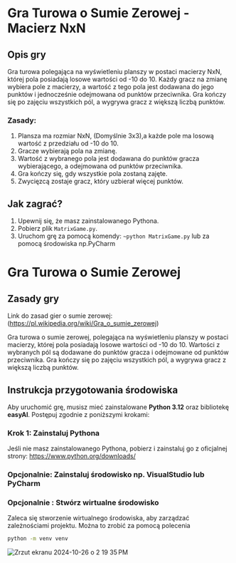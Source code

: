 # Gra Turowa o Sumie Zerowej - Macierz NxN

## Opis gry

Gra turowa polegająca na wyświetleniu planszy w postaci macierzy NxN, której pola posiadają losowe wartości od -10 do 10. Każdy gracz na zmianę wybiera pole z macierzy, a wartość z tego pola jest dodawana do jego punktów i jednocześnie odejmowana od punktów przeciwnika. Gra kończy się po zajęciu wszystkich pól, a wygrywa gracz z większą liczbą punktów.

### Zasady:
1. Plansza ma rozmiar NxN, (Domyślnie 3x3),a każde pole ma losową wartość z przedziału od -10 do 10. 
2. Gracze wybierają pola na zmianę.
3. Wartość z wybranego pola jest dodawana do punktów gracza wybierającego, a odejmowana od punktów przeciwnika.
4. Gra kończy się, gdy wszystkie pola zostaną zajęte.
5. Zwycięzcą zostaje gracz, który uzbierał więcej punktów.

## Jak zagrać?

1. Upewnij się, że masz zainstalowanego Pythona.
2. Pobierz plik `MatrixGame.py`.
3. Uruchom grę za pomocą komendy: ```~python MatrixGame.py``` lub za pomocą środowiska np.PyCharm


# Gra Turowa o Sumie Zerowej

## Zasady gry
Link do zasad gier o sumie zerowej: (https://pl.wikipedia.org/wiki/Gra_o_sumie_zerowej)

Gra turowa o sumie zerowej, polegająca na wyświetleniu planszy w postaci macierzy, której pola posiadają losowe wartości od -10 do 10. Wartości z wybranych pól są dodawane do punktów gracza i odejmowane od punktów przeciwnika. Gra kończy się po zajęciu wszystkich pól, a wygrywa gracz z większą liczbą punktów.

## Instrukcja przygotowania środowiska

Aby uruchomić grę, musisz mieć zainstalowane **Python 3.12** oraz bibliotekę **easyAI**. Postępuj zgodnie z poniższymi krokami:

### Krok 1: Zainstaluj Pythona
Jeśli nie masz zainstalowanego Pythona, pobierz i zainstaluj go z oficjalnej strony: https://www.python.org/downloads/

### Opcjonalnie: Zainstaluj środowisko np. VisualStudio lub PyCharm

### Opcjonalnie : Stwórz wirtualne środowisko
Zaleca się stworzenie wirtualnego środowiska, aby zarządzać zależnościami projektu. 
Można to zrobić za pomocą polecenia
```bash
python -m venv venv
```

![Zrzut ekranu 2024-10-26 o 2 19 35 PM](https://github.com/user-attachments/assets/aa9a059c-6d4a-4c89-b10a-7e3dc1b3d2dc)

